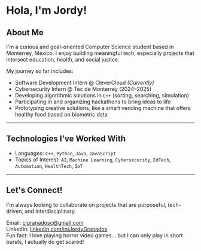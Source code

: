 #  Hola, I'm Jordy!  

##  About Me

I'm a curious and goal-oriented Computer Science student based in Monterrey, Mexico. I enjoy building meaningful tech, especially projects that intersect education, health, and social justice.

My journey so far includes:
-  Software Development Intern @ CleverCloud *(Currently)*
-  Cybersecurity Intern @ Tec de Monterrey (2024–2025)
-  Developing algorithmic solutions in `C++` (sorting, searching, simulation)
-  Participating in and organizing hackathons to bring ideas to life
-  Prototyping creative solutions, like a smart vending machine that offers healthy food based on biometric data

---
## Technologies I've Worked With

- Languages: `C++`, `Python`, `Java`, `JavaScript`  
- Topics of Interest: `AI`, `Machine Learning`, `Cybersecurity`, `EdTech`, `Automation`, `HealthTech`, `IoT`

---

##  Let's Connect!

I'm always looking to collaborate on projects that are purposeful, tech-driven, and interdisciplinary.

Email: cjgranadosc@gmail.com  
LinkedIn: [linkedin.com/in/JordyGranados](https://www.linkedin.com/in/JordyGranados)  
Fun fact: I love playing horror video games... but I can only play in short bursts, I actually do get scared!


